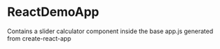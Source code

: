 # ReactDemoApp


Contains a slider calculator component inside the base app.js generated from create-react-app 
